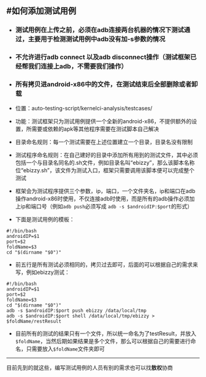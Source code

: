 #如何添加测试用例
---

* ### 测试用例在上传之前，必须在adb连接两台机器的情况下测试通过，主要用于检测测试用例中adb没有加-s参数的情况

* ### 不允许进行adb connect 以及adb disconnect操作（测试框架已经帮我们连接上adb，不需要我们操作）

* ### 所有拷贝进android-x86中的文件，在测试结束后全部删除或者卸载


* 位置：auto-testing-script/kernelci-analysis/testcases/
* 功能：测试框架只为测试用例提供一个全新的android-x86，不提供额外的设置，所需要或依赖的apk等其他程序需要在测试脚本自己解决
* 目录命名规则：每一个测试需要在上述位置建立一个目录，目录名没有限制
* 测试程序命名规则：在自己建好的目录中添加所有用到的测试文件，其中必须包括一个与目录名同名的.sh文件，例如目录名叫“ebizzy”，那么该脚本名称位“ebizzy.sh”，该文件为测试入口，框架只需要调用该脚本便可以完成整个测试
* 框架会为测试程序提供三个参数，ip，端口，一个文件夹名，ip和端口在adb操作android-x86时使用，不仅连接adb时使用，而是所有的adb操作必须加上ip和端口号（例如`adb push`必须写成 `adb -s $androidIP:$port`的形式）
* 下面是测试用例的模板：
```
#!/bin/bash                                                                     
androidIP=$1
port=$2
foldName=$3
cd "$(dirname "$0")"
```
* 前五行是所有测试必须相同的，拷贝过去即可，后面的可以根据自己的需求来写，例如ebizzy测试：
```
#!/bin/bash                                                                     
androidIP=$1
port=$2
foldName=$3
cd "$(dirname "$0")"
adb -s $androidIP:$port push ebizzy /data/local/tmp
adb -s $androidIP:$port shell /data/local/tmp/ebizzy > $foldName/restResult
```
* 目前所有的测试的结果只有一个文件，所以统一命名为了testResult，并放入`$foldName`，当然后期如果结果是多个文件，那么可以根据自己的需要进行命名，只需要放入`$foldName`文件夹即可


---
目前先到的就这些，编写测试用例的人员有别的需求也可以找**敖权**协商
